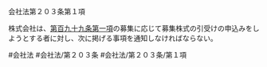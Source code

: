 会社法第２０３条第１項

株式会社は、[第百九十九条第一項](会社法＿＿＿＿第１９９条第１項)の募集に応じて募集株式の引受けの申込みをしようとする者に対し、次に掲げる事項を通知しなければならない。

#会社法
#会社法/第２０３条
#会社法/第２０３条/第１項
